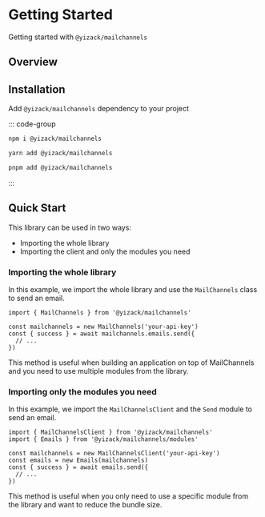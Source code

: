 # Getting Started

Getting started with `@yizack/mailchannels`

## Overview

<!-- @include: ../README.md#overview -->

## Installation

Add `@yizack/mailchannels` dependency to your project

::: code-group
```sh [npm]
npm i @yizack/mailchannels
```

```sh [yarn]
yarn add @yizack/mailchannels
```

```sh [pnpm]
pnpm add @yizack/mailchannels
```
:::

## Quick Start

This library can be used in two ways:
- Importing the whole library
- Importing the client and only the modules you need

### Importing the whole library

In this example, we import the whole library and use the `MailChannels` class to send an email.

```ts{1}
import { MailChannels } from '@yizack/mailchannels'

const mailchannels = new MailChannels('your-api-key')
const { success } = await mailchannels.emails.send({
  // ...
})
```

This method is useful when building an application on top of MailChannels and you need to use multiple modules from the library.

### Importing only the modules you need

In this example, we import the `MailChannelsClient` and the `Send` module to send an email.

```ts{1,2}
import { MailChannelsClient } from '@yizack/mailchannels'
import { Emails } from '@yizack/mailchannels/modules'

const mailchannels = new MailChannelsClient('your-api-key')
const emails = new Emails(mailchannels)
const { success } = await emails.send({
  // ...
})
```

This method is useful when you only need to use a specific module from the library and want to reduce the bundle size.
